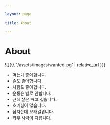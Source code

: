 ```yaml
---

layout: page

title: About

---
```


About
=====

![]({{ '/assets/images/wanted.jpg' | relative_url }})

-	먹는거 좋아합니다.
-	술도 좋아합니다.
-	사람도 좋아합니다.
-	운동은 별로 안합니다.
-	근데 살은 빼고 싶습니다.
-	호기심이 많습니다.
-	잠자는데 오래걸립니다.
-	좌우 시력이 다릅니다.
